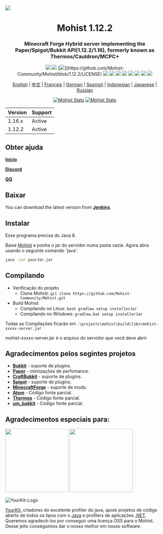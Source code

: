 <img src="https://i.loli.net/2020/09/06/lQscneqbV8Hptxz.png">

<div align="center">
  <h1>Mohist 1.12.2</h1>

### Minecraft Forge Hybrid server implementing the Paper/Spigot/Bukkit API(1.12.2/1.16), formerly known as Thermos/Cauldron/MCPC+

[![](https://img.shields.io/jenkins/build?jobUrl=https%3A%2F%2Fci.codemc.io%2Fjob%2FMohist-Community%2Fjob%2FMohist-1.12.2)](https://ci.codemc.io/job/Mohist-Community/job/Mohist-1.12.2)
[![](https://img.shields.io/github/stars/Mohist-Community/Mohist.svg?label=Stars&logo=github)](https://github.com/Mohist-Community/Mohist/stargazers)
[![](https://img.shields.io/github/license/Mohist-Community/Mohist?)](https://github.com/Mohist-Community/Mohist/blob/1.12.2/LICENSE)
[![](https://img.shields.io/badge/Forge-1.12.2--14.23.5.2855-brightgreen.svg?colorB=26303d&logo=Conda-Forge)](http://files.minecraftforge.net/maven/net/minecraftforge/forge/index_1.12.2.html)
[![](https://img.shields.io/badge/Paper-1.12.2-brightgreen.svg?colorB=DC3340)](https://papermc.io/downloads#Paper-1.12)
[![](https://img.shields.io/badge/AdoptOpenJDK-8u252-brightgreen.svg?colorB=469C00&logo=java)](https://adoptopenjdk.net/?variant=openjdk8&jvmVariant=hotspot)
[![](https://img.shields.io/badge/Gradle-4.10.3-brightgreen.svg?colorB=469C00&logo=gradle)](https://docs.gradle.org/4.10.3/release-notes.html)
[![](https://img.shields.io/bstats/servers/6762?label=bStats)](https://bstats.org/plugin/server-implementation/Mohist/6762)
[![](https://badges.crowdin.net/mohist/localized.svg)](https://crowdin.com/project/mohist)
[![](https://img.shields.io/discord/311256119005937665.svg?color=%237289da&label=Discord&logo=discord&logoColor=%237289da)](https://discord.gg/ZgXjHGd)
[![](https://img.shields.io/badge/Patreon-Support-orange.svg?logo=Patreon)](https://www.patreon.com/mohist)

<a href="https://github.com/Mohist-Community/Mohist/blob/1.12.2/readme/README.md">English</a> | <a href="https://github.com/Mohist-Community/Mohist/blob/1.12.2/readme/README-zh.md">中文</a> | <a href="https://github.com/Mohist-Community/Mohist/blob/1.12.2/readme/README-fr.md">Français</a> | <a href="https://github.com/Mohist-Community/Mohist/blob/1.12.2/readme/README-de.md">German</a> | <a href="https://github.com/Mohist-Community/Mohist/blob/1.12.2/readme/README-es.md">Spanish</a> | <a href="https://github.com/Mohist-Community/Mohist/blob/1.12.2/readme/README-in.md">Indonesian</a> | <a href="https://github.com/Mohist-Community/Mohist/blob/1.12.2/readme/README-jp.md">Japanese</a> | <a href="https://github.com/Mohist-Community/Mohist/blob/1.12.2/readme/README-ru.md">Russian</a>

[![Mohist Stats](https://bstats.org/signatures/server-implementation/Mohist.svg)](https://bstats.org/plugin/server-implementation/Mohist/6762)
[![Mohist Stats](https://bstats.org/signatures/bukkit/Mohist.svg)](https://bstats.org/plugin/bukkit/Mohist/3939)
</div>

| Version  | Support |
| ------------- | ------------- |
| 1.16.x  | Active  |
| 1.12.2  | Active  |
      
Obter ajuda
------
   [**Início**](https://mohist.red/)
   
   [**Discord**](https://discord.gg/ZgXjHGd)
   
   [**QQ**](https://jq.qq.com/?_wv=1027&k=5YIRYnH)  
   
Baixar
------

You can download the latest version from [**Jenkins**](https://ci.codemc.org/job/Mohist-Community/job/Mohist-1.12.2/).

Instalar
------
Esse programa precisa do Java 8.

Baixe [Mohist](https://ci.codemc.org/job/Mohist-Community/job/Mohist-1.12.2/) e ponha o jar do servidor numa pasta vazia. Agora abra usando o seguinte comando 'java':

```bash
java -jar yourJar.jar
```

Compilando
------
* Verificação do projeto
  * Clone Mohist:
  `git clone https://github.com/Mohist-Community/Mohist.git`
* Build Mohist
  * Compilando no Linux:
  `bash gradlew setup installerJar`
  * Compilando no Windows:
  `gradlew.bat setup installerJar`

Todas as Compilações ficarão em `.\projects\mohist\build\libs\mohist-xxxxx-server.jar`

mohist-xxxxx-server.jar é o arquivo do servidor que você deve abrir

Agradecimentos pelos segintes projetos
------
* [**Bukkit**](https://hub.spigotmc.org/stash/scm/spigot/bukkit.git) - suporte de plugins.
* [**Paper**](https://github.com/PaperMC/Paper.git) - otimizações de perfomance.
* [**CraftBukkit**](https://hub.spigotmc.org/stash/scm/spigot/craftbukkit.git) - suporte de plugins.
* [**Spigot**](https://hub.spigotmc.org/stash/scm/spigot/spigot.git) - suporte de plugins.
* [**MinecraftForge**](https://github.com/MinecraftForge/MinecraftForge.git) - suporte de mods.
* [**Atom**](https://gitlab.com/divinecode/atom/Atom.git) - Código fonte parcial.
* [**Thermos**](https://github.com/CyberdyneCC/Thermos.git) - Código fonte parcial.
* [**um_bukkit**](https://github.com/TechCatOther/um_bukkit.git) - Código fonte parcial.

Agradecimentos especiais para:
-------------
<a href="https://serverjars.com/"><img src="https://serverjars.com/assets/img/logo_white.svg" width="200"></a>
<a href="https://ci.codemc.io/"><img src="https://i.loli.net/2020/03/11/YNicj3PLkU5BZJT.png" width="200"></a>

![YourKit-Logo](https://www.yourkit.com/images/yklogo.png)

[YourKit](http://www.yourkit.com/), criadores do excelente profiler do java, apoie projetos de código aberto de todos os tipos com o [Java](https://www.yourkit.com/java/profiler/index.jsp) e profilers de aplicações [.NET](https://www.yourkit.com/.net/profiler/index.jsp). Queremos agradecê-los por conseguir uma licença OSS para o Mohist. Desse jeito conseguimos dar o nosso melhor em nosso software.